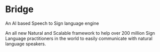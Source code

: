 # Bridge
An AI based Speech to Sign language engine

An all new Natural and Scalable framework to help over 200 million Sign Language practitioners in the world to easily communicate with natural language speakers.
